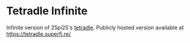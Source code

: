 # Tetradle Infinite

Infinite version of 25pi25's [tetradle](https://tetradle.xyz/). Publicly hosted version available at https://tetradle.superfi.re/

